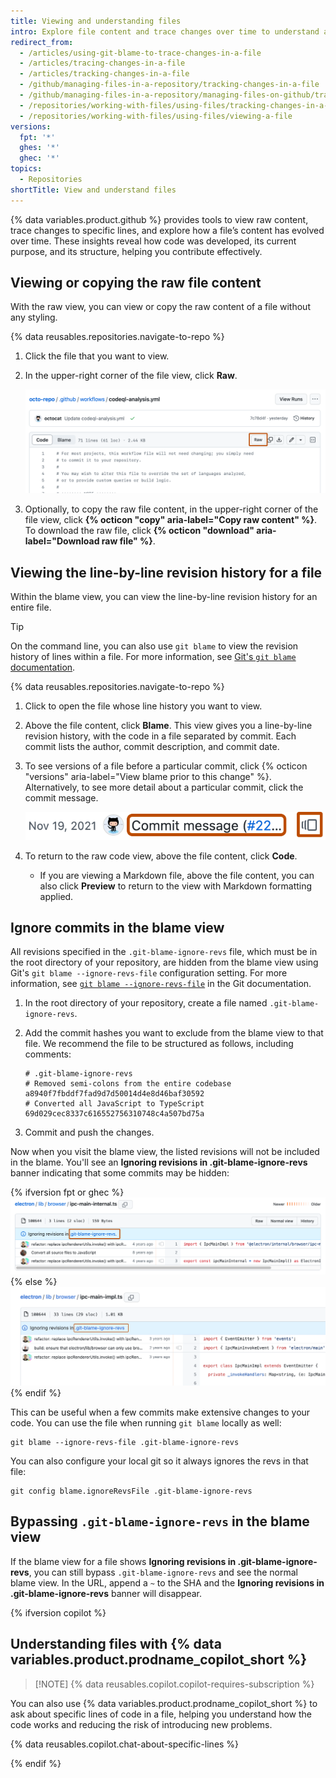 ```yaml
---
title: Viewing and understanding files
intro: Explore file content and trace changes over time to understand a new codebase and its evolution.
redirect_from:
  - /articles/using-git-blame-to-trace-changes-in-a-file
  - /articles/tracing-changes-in-a-file
  - /articles/tracking-changes-in-a-file
  - /github/managing-files-in-a-repository/tracking-changes-in-a-file
  - /github/managing-files-in-a-repository/managing-files-on-github/tracking-changes-in-a-file
  - /repositories/working-with-files/using-files/tracking-changes-in-a-file
  - /repositories/working-with-files/using-files/viewing-a-file
versions:
  fpt: '*'
  ghes: '*'
  ghec: '*'
topics:
  - Repositories
shortTitle: View and understand files
---
```


{% data variables.product.github %} provides tools to view raw content, trace changes to specific lines, and explore how a file’s content has evolved over time. These insights reveal how code was developed, its current purpose, and its structure, helping you contribute effectively.

## Viewing or copying the raw file content

With the raw view, you can view or copy the raw content of a file without any styling.

{% data reusables.repositories.navigate-to-repo %}
1. Click the file that you want to view.
1. In the upper-right corner of the file view, click **Raw**.

   ![Screenshot of a file. In the header, a button, labeled "Raw," outlined in dark orange.](/assets/images/help/repository/raw-file-button.png)

1. Optionally, to copy the raw file content, in the upper-right corner of the file view, click **{% octicon "copy" aria-label="Copy raw content" %}**.  To download the raw file, click **{% octicon "download" aria-label="Download raw file" %}**.

## Viewing the line-by-line revision history for a file

Within the blame view, you can view the line-by-line revision history for an entire file.

> [!TIP]
> On the command line, you can also use `git blame` to view the revision history of lines within a file. For more information, see [Git's `git blame` documentation](https://git-scm.com/docs/git-blame).

{% data reusables.repositories.navigate-to-repo %}
1. Click to open the file whose line history you want to view.
1. Above the file content, click **Blame**. This view gives you a line-by-line revision history, with the code in a file separated by commit. Each commit lists the author, commit description, and commit date.
1. To see versions of a file before a particular commit, click {% octicon "versions" aria-label="View blame prior to this change" %}. Alternatively, to see more detail about a particular commit, click the commit message.

      ![Screenshot of a commit in the blame view. The commit message and versions icon are outlined in dark orange.](/assets/images/help/repository/code-view-blame-commit-options.png)

1. To return to the raw code view, above the file content, click **Code**.
   * If you are viewing a Markdown file, above the file content, you can also click **Preview** to return to the view with Markdown formatting applied.

## Ignore commits in the blame view

All revisions specified in the `.git-blame-ignore-revs` file, which must be in the root directory of your repository, are hidden from the blame view using Git's `git blame --ignore-revs-file` configuration setting. For more information, see [`git blame --ignore-revs-file`](https://git-scm.com/docs/git-blame#Documentation/git-blame.txt---ignore-revs-fileltfilegt) in the Git documentation.

1. In the root directory of your repository, create a file named `.git-blame-ignore-revs`.
1. Add the commit hashes you want to exclude from the blame view to that file. We recommend the file to be structured as follows, including comments:

    ```shell
    # .git-blame-ignore-revs
    # Removed semi-colons from the entire codebase
    a8940f7fbddf7fad9d7d50014d4e8d46baf30592
    # Converted all JavaScript to TypeScript
    69d029cec8337c616552756310748c4a507bd75a
    ```

1. Commit and push the changes.

Now when you visit the blame view, the listed revisions will not be included in the blame. You'll see an **Ignoring revisions in .git-blame-ignore-revs** banner indicating that some commits may be hidden:

<!--Page used for the screenshots below: https://github.com/electron/electron/blame/main/lib/browser/ipc-main-internal.ts -->

{% ifversion fpt or ghec %}
![Screenshot of the blame view for a file. The blue "Ignoring revisions" banner includes a link to ".git-blame-ignore-revs" which is outlined in orange.](/assets/images/help/repository/blame-ignore-revs-file.png)
{% else %}
![Screenshot of the blame view for a file. The blue "Ignoring revisions" banner includes a link to ".git-blame-ignore-revs" which is outlined in orange.](/assets/images/enterprise/repository/blame-ignore-revs-file.png)
{% endif %}

This can be useful when a few commits make extensive changes to your code. You can use the file when running `git blame` locally as well:

```shell
git blame --ignore-revs-file .git-blame-ignore-revs
```

You can also configure your local git so it always ignores the revs in that file:

```shell
git config blame.ignoreRevsFile .git-blame-ignore-revs
```

## Bypassing `.git-blame-ignore-revs` in the blame view

If the blame view for a file shows **Ignoring revisions in .git-blame-ignore-revs**, you can still bypass `.git-blame-ignore-revs` and see the normal blame view. In the URL, append a `~` to the SHA and the **Ignoring revisions in .git-blame-ignore-revs** banner will disappear.

{% ifversion copilot %}

## Understanding files with {% data variables.product.prodname_copilot_short %}

> [!NOTE] {% data reusables.copilot.copilot-requires-subscription %}

You can also use {% data variables.product.prodname_copilot_short %} to ask about specific lines of code in a file, helping you understand how the code works and reducing the risk of introducing new problems.

{% data reusables.copilot.chat-about-specific-lines %}

{% endif %}
